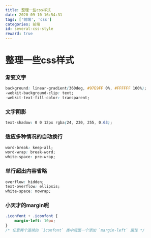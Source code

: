 ```yaml
---
title: 整理一些css样式
date: 2020-09-10 16:54:31
tags: ['前端', 'css']
categories: 前端
id: several-css-style
reward: true
---
```


# 整理一些css样式

### 渐变文字

```css
background: linear-gradient(360deg, #97E9FF 0%, #FFFFFF 100%);
-webkit-background-clip: text;
-webkit-text-fill-color: transparent;
```

### 文字阴影

```css
text-shadow: 0 0 12px rgba(24, 230, 255, 0.63);
```

### 适应多种情况的自动换行

```css
word-break: keep-all;
word-wrap: break-word;
white-space: pre-wrap;
```

### 单行超出内容省略

```css
overflow: hidden;
text-overflow: ellipsis;
white-space: nowrap;
```

### 小天才的margin呢

```css
.iconfont + .iconfont {
    margin-left: 10px;
}
/* 任意两个连续的 `iconfont` 类中后面一个添加 `margin-left` 属性 */
```

